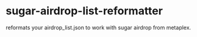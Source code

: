 # sugar-airdrop-list-reformatter
reformats your airdrop_list.json to work with sugar airdrop from metaplex.
